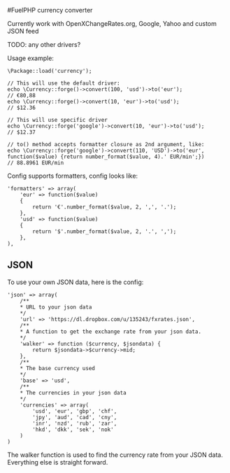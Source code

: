 #FuelPHP currency converter

Currently work with OpenXChangeRates.org, Google, Yahoo and custom JSON feed

TODO: any other drivers?

Usage example:

    \Package::load('currency');

    // This will use the default driver:
    echo \Currency::forge()->convert(100, 'usd')->to('eur');
    // €80,88
    echo \Currency::forge()->convert(10, 'eur')->to('usd');
    // $12.36

    // This will use specific driver
    echo \Currency::forge('google')->convert(10, 'eur')->to('usd');
    // $12.37

    // to() method accepts formatter closure as 2nd argument, like:
    echo \Currency::forge('google')->convert(110, 'USD')->to('eur', function($value) {return number_format($value, 4).' EUR/min';})
    // 88.8961 EUR/min

Config supports formatters, config looks like:

	'formatters' => array(
		'eur' => function($value)
		{
			return '€'.number_format($value, 2, ',', '.');
		},
		'usd' => function($value)
		{
			return '$'.number_format($value, 2, '.', ',');
		},
	),

JSON
----

To use your own JSON data, here is the config:

    'json' => array(
        /**
        * URL to your json data
        */
        'url' => 'https://dl.dropbox.com/u/135243/fxrates.json',
        /**
        * A function to get the exchange rate from your json data. 
        */
        'walker' => function ($currency, $jsondata) {
            return $jsondata->$currency->mid;
        },
        /**
        * The base currency used 
        */
        'base' => 'usd',
        /**
        * The currencies in your json data
        */
        'currencies' => array(
            'usd', 'eur', 'gbp', 'chf',
            'jpy', 'aud', 'cad', 'cny',
            'inr', 'nzd', 'rub', 'zar',
            'hkd', 'dkk', 'sek', 'nok'
        )
    )

The walker function is used to find the currency rate from your JSON data. Everything else is straight forward.

